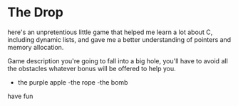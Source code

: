 # The Drop


here's an unpretentious little game that helped me learn a lot about C, including dynamic lists, and gave me a better understanding of pointers and memory allocation.

Game description
you're going to fall into a big hole, you'll have to avoid all the obstacles whatever bonus will be offered to help you.
- the purple apple
-the rope 
-the bomb

have fun 
